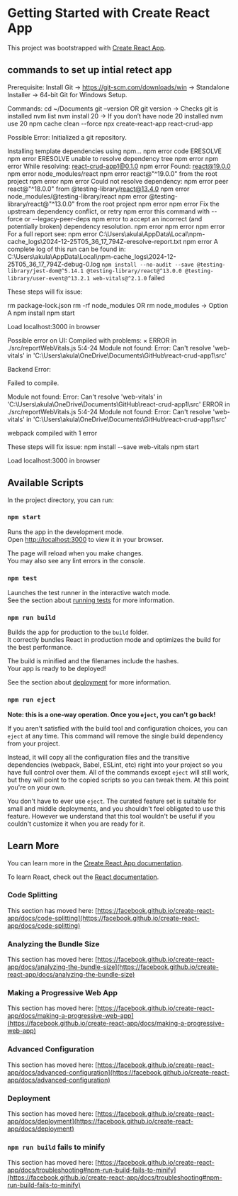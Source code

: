 # Getting Started with Create React App

This project was bootstrapped with [Create React App](https://github.com/facebook/create-react-app).

## commands to set up intial retect app


Prerequisite:
Install Git -> https://git-scm.com/downloads/win -> Standalone Installer -> 64-bit Git for Windows Setup.

Commands:
cd ~/Documents
git –version OR git version -> Checks git is installed
nvm list
nvm install 20 -> If you don’t have node 20 installed
nvm use 20
npm cache clean --force
npx create-react-app react-crud-app

Possible Error:
Initialized a git repository.

Installing template dependencies using npm...
npm error code ERESOLVE
npm error ERESOLVE unable to resolve dependency tree
npm error
npm error While resolving: react-crud-app1@0.1.0
npm error Found: react@19.0.0
npm error node_modules/react
npm error   react@"^19.0.0" from the root project
npm error
npm error Could not resolve dependency:
npm error peer react@"^18.0.0" from @testing-library/react@13.4.0
npm error node_modules/@testing-library/react
npm error   @testing-library/react@"^13.0.0" from the root project
npm error
npm error Fix the upstream dependency conflict, or retry
npm error this command with --force or --legacy-peer-deps
npm error to accept an incorrect (and potentially broken) dependency resolution.
npm error
npm error
npm error For a full report see:
npm error C:\Users\akula\AppData\Local\npm-cache\_logs\2024-12-25T05_36_17_794Z-eresolve-report.txt
npm error A complete log of this run can be found in: C:\Users\akula\AppData\Local\npm-cache\_logs\2024-12-25T05_36_17_794Z-debug-0.log
`npm install --no-audit --save @testing-library/jest-dom@^5.14.1 @testing-library/react@^13.0.0 @testing-library/user-event@^13.2.1 web-vitals@^2.1.0` failed


These steps will fix issue:

rm package-lock.json
rm -rf node_modules OR rm node_modules -> Option A
npm install
npm start

Load localhost:3000 in browser

Possible error on UI:
Compiled with problems:
×
ERROR in ./src/reportWebVitals.js 5:4-24
Module not found: Error: Can't resolve 'web-vitals' in 'C:\Users\akula\OneDrive\Documents\GitHub\react-crud-app1\src'

Backend Error:

Failed to compile.

Module not found: Error: Can't resolve 'web-vitals' in 'C:\Users\akula\OneDrive\Documents\GitHub\react-crud-app1\src'
ERROR in ./src/reportWebVitals.js 5:4-24
Module not found: Error: Can't resolve 'web-vitals' in 'C:\Users\akula\OneDrive\Documents\GitHub\react-crud-app1\src'

webpack compiled with 1 error


These steps will fix issue:
npm install --save web-vitals
npm start

Load localhost:3000 in browser


## Available Scripts

In the project directory, you can run:

### `npm start`

Runs the app in the development mode.\
Open [http://localhost:3000](http://localhost:3000) to view it in your browser.

The page will reload when you make changes.\
You may also see any lint errors in the console.

### `npm test`

Launches the test runner in the interactive watch mode.\
See the section about [running tests](https://facebook.github.io/create-react-app/docs/running-tests) for more information.

### `npm run build`

Builds the app for production to the `build` folder.\
It correctly bundles React in production mode and optimizes the build for the best performance.

The build is minified and the filenames include the hashes.\
Your app is ready to be deployed!

See the section about [deployment](https://facebook.github.io/create-react-app/docs/deployment) for more information.

### `npm run eject`

**Note: this is a one-way operation. Once you `eject`, you can't go back!**

If you aren't satisfied with the build tool and configuration choices, you can `eject` at any time. This command will remove the single build dependency from your project.

Instead, it will copy all the configuration files and the transitive dependencies (webpack, Babel, ESLint, etc) right into your project so you have full control over them. All of the commands except `eject` will still work, but they will point to the copied scripts so you can tweak them. At this point you're on your own.

You don't have to ever use `eject`. The curated feature set is suitable for small and middle deployments, and you shouldn't feel obligated to use this feature. However we understand that this tool wouldn't be useful if you couldn't customize it when you are ready for it.

## Learn More

You can learn more in the [Create React App documentation](https://facebook.github.io/create-react-app/docs/getting-started).

To learn React, check out the [React documentation](https://reactjs.org/).

### Code Splitting

This section has moved here: [https://facebook.github.io/create-react-app/docs/code-splitting](https://facebook.github.io/create-react-app/docs/code-splitting)

### Analyzing the Bundle Size

This section has moved here: [https://facebook.github.io/create-react-app/docs/analyzing-the-bundle-size](https://facebook.github.io/create-react-app/docs/analyzing-the-bundle-size)

### Making a Progressive Web App

This section has moved here: [https://facebook.github.io/create-react-app/docs/making-a-progressive-web-app](https://facebook.github.io/create-react-app/docs/making-a-progressive-web-app)

### Advanced Configuration

This section has moved here: [https://facebook.github.io/create-react-app/docs/advanced-configuration](https://facebook.github.io/create-react-app/docs/advanced-configuration)

### Deployment

This section has moved here: [https://facebook.github.io/create-react-app/docs/deployment](https://facebook.github.io/create-react-app/docs/deployment)

### `npm run build` fails to minify

This section has moved here: [https://facebook.github.io/create-react-app/docs/troubleshooting#npm-run-build-fails-to-minify](https://facebook.github.io/create-react-app/docs/troubleshooting#npm-run-build-fails-to-minify)
